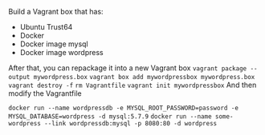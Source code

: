 Build a Vagrant box that has:
* Ubuntu Trust64
* Docker
* Docker image mysql
* Docker image wordpress
  
After that, you can repackage it into a new Vagrant box
`vagrant package --output mywordpress.box`
`vagrant box add mywordpressbox mywordpress.box`
`vagrant destroy -f`
`rm Vagrantfile`
`vagrant init mywordpressbox`
And then modify the Vagrantfile

`docker run --name wordpressdb -e MYSQL_ROOT_PASSWORD=password -e MYSQL_DATABASE=wordpress -d mysql:5.7.9`
`docker run --name some-wordpress --link wordpressdb:mysql -p 8080:80 -d wordpress`
